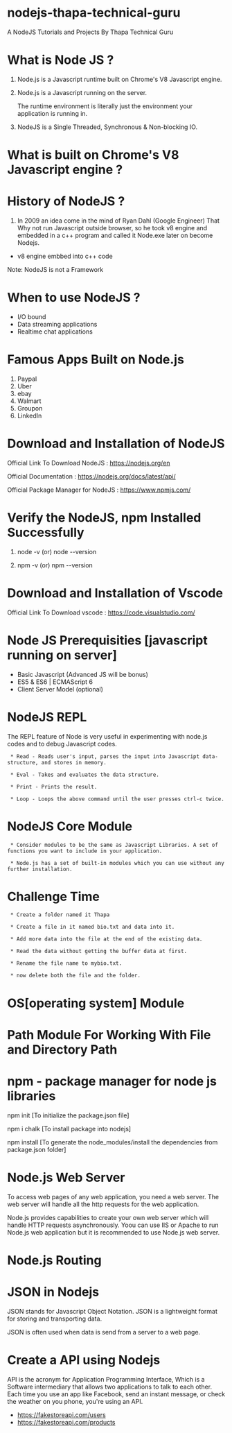 # nodejs-thapa-technical-guru
A NodeJS Tutorials and Projects By Thapa Technical Guru

# What is Node JS ?

1. Node.js is a Javascript runtime built on Chrome's V8 Javascript engine.

2. Node.js is a Javascript running on the server.

   The runtime environment is literally just the environment your application is running in.

3. NodeJS is a Single Threaded, Synchronous & Non-blocking IO.


# What is built on Chrome's V8 Javascript engine ?

# History of NodeJS ?

 1. In 2009 an idea come in the mind of Ryan Dahl (Google Engineer) That Why not run Javascript outside browser, so he took v8 engine and embedded in a c++ program and called it Node.exe later on become Nodejs.

 * v8 engine embbed into c++ code

Note: NodeJS is not a Framework

# When to use NodeJS ?

* I/O bound
* Data streaming applications
* Realtime chat applications

# Famous Apps Built on Node.js

1. Paypal
2. Uber
3. ebay
4. Walmart
5. Groupon
6. LinkedIn


# Download and Installation of NodeJS

Official Link To Download NodeJS : https://nodejs.org/en

Official Documentation : https://nodejs.org/docs/latest/api/

Official Package Manager for NodeJS : https://www.npmjs.com/

# Verify the NodeJS, npm Installed Successfully

  1. node -v (or) node --version

  2. npm -v (or) npm --version

# Download and Installation of Vscode

Official Link To Download vscode : https://code.visualstudio.com/

# Node JS Prerequisities [javascript running on server]
 
  * Basic Javascript (Advanced JS will be bonus)
  * ES5 & ES6 | ECMAScript 6
  * Client Server Model (optional)

# NodeJS REPL

  The REPL feature of Node is very useful in experimenting with node.js codes and to debug Javascript codes.

     * Read - Reads user's input, parses the input into Javascript data-structure, and stores in memory.

     * Eval - Takes and evaluates the data structure.

     * Print - Prints the result.

     * Loop - Loops the above command until the user presses ctrl-c twice.

# NodeJS Core Module

     * Consider modules to be the same as Javascript Libraries. A set of functions you want to include in your application.

     * Node.js has a set of built-in modules which you can use without any further installation.
     
# Challenge Time

     * Create a folder named it Thapa
     
     * Create a file in it named bio.txt and data into it.
     
     * Add more data into the file at the end of the existing data.
     
     * Read the data without getting the buffer data at first.
     
     * Rename the file name to mybio.txt.
     
     * now delete both the file and the folder. 


# OS[operating system] Module


# Path Module For Working With File and Directory Path


# npm - package manager for node js libraries

  npm init [To initialize the package.json file]

  npm i chalk [To install package into nodejs]

  npm install [To generate the node_modules/install the dependencies from package.json folder]


 
# Node.js Web Server

To access web pages of any web application, you need a web server. The web server will handle all the http requests for the web application.

Node.js provides capabilities to create your own web server which will handle HTTP requests asynchronously. Yoou can use IIS or Apache to run Node.js web application but it is recommended to use Node.js web server.

# Node.js Routing


# JSON in Nodejs

  JSON stands for Javascript Object Notation. JSON is a lightweight format for storing and transporting data.

  JSON is often used when data is send from a server to a web page.


# Create a API using Nodejs

  API is the acronym for Application Programming Interface, Which is a Software intermediary that allows two applications to talk to each other. Each time you use an app like Facebook, send an instant message, or check the weather on you phone, you're using an API.

  * https://fakestoreapi.com/users
  * https://fakestoreapi.com/products